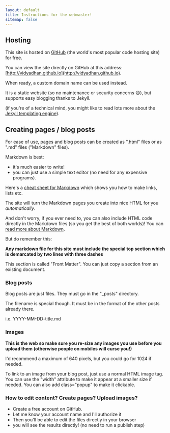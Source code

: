 ```yaml
---
layout: default
title: Instructions for the webmaster!
sitemap: false
---
```


	

## Hosting

This site is hosted on [GitHub](https://github.com) (the world's most popular code hosting site) for free.

You can view the site directly on GitHub at this address: [http://vidyadhan.github.io](http://vidyadhan.github.io).

When ready, a custom domain name can be used instead.

It is a static website (so no maintenance or security concerns :smile:), but supports easy blogging thanks to Jekyll.

(if you're of a technical mind, you might like to read lots more about the [Jekyll templating engine](http://jekyllrb.com/)).


## Creating pages / blog posts

For ease of use, pages and blog posts can be created as ".html" files or as ".md" files ("Markdown" files).

Markdown is best:

* it's much easier to write! 
* you can just use a simple text editor (no need for any expensive programs).

Here's a [cheat sheet for Markdown](https://github.com/adam-p/markdown-here/wiki/Markdown-Cheatsheet) which shows you how to make links, lists etc.

The site will turn the Markdown pages you create into nice HTML for you _automatically_.

And don't worry, if you ever need to, you can also include HTML code directly in the Markdown files (so you get the best of both worlds)! You can [read more about Markdown](http://daringfireball.net/projects/markdown/syntax#p).

But do remember this:

**Any markdown file for this site must include the special top section which is demarcated by two lines with three dashes**

This section is called "Front Matter". You can just copy a section from an existing document.

### Blog posts

Blog posts are just files. They must go in the "_posts" directory.

The filename is special though. It must be in the format of the other posts already there.

i.e. YYYY-MM-DD-title.md

### Images

**This is the web so make sure you re-size any images you use before you upload them (otherwise people on mobiles will curse you!)**

I'd recommend a maximum of 640 pixels, but you could go for 1024 if needed.

To link to an image from your blog post, just use a normal HTML image tag. You can use the "width" attribute to make it appear at a smaller size if needed. You can also add class="popup" to make it clickable.

### How to edit content? Create pages? Upload images?

* Create a free account on GitHub.
* Let me know your account name and I'll authorize it
* Then you'll be able to edit the files directly in your browser
* you will see the results directly! (no need to run a publish step)


